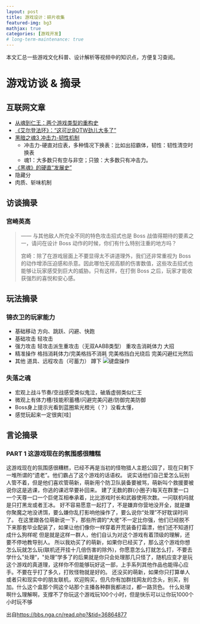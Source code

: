 ```yaml
---
layout: post
title: 游戏设计：碎片收集
featured-img: bg3
mathjax: true
categories: [游戏开发]
# long-term-maintenance: true
---
```



本文汇总一些游戏文化科普、设计解析等视频中的知识点，方便复习查阅。

<!--more-->

# 游戏访谈 & 摘录


## 互联网文章


+ [从魂到仁王：两个游戏类型的重构史](https://zhuanlan.zhihu.com/p/25481394)
+ [《艾尔登法环》：“这可比BOTW劲儿大多了”](https://uynad.github.io/2022/03/05/review/20220306-ring/)
+ [黑暗之魂3 冲击力-韧性机制](https://www.bilibili.com/video/av84266583)
  + 冲击力-硬直对应表，多种情况下换表：比如出招霸体，韧性：韧性清空时换表
  + 魂1：大多数只有空与非空；只狼：大多数只有冲击力。
+ [《黑魂》的硬直“发展史”](https://www.gcores.com/articles/171143)
+ 隐藏分
+ 肉质、斩味机制


## 访谈摘录


### 宫崎英高

> —— 与其他敌人所完全不同的特色攻击招式也是 Boss 战值得期待的要素之一，请问在设计 Boss 动作的时候，你们有什么特别注重的地方吗？
>
> 宫崎：除了在游戏层面上不要显得太不讲道理外，我们还非常重视为 Boss 的动作增添压迫感和杀意。因此哪怕无视高额的伤害数值，这些攻击招式也能够让玩家感受到巨大的威胁。只有这样，在打倒 Boss 之后，玩家才能收获强烈的喜悦和安心感。

<!--

### 小岛秀夫


### 怪物猎人

-->

## 玩法摘录


### 锦衣卫的玩家能力

+ 基础移动
方向、跳跃、闪避、快跑
+ 基础攻击
轻攻击
+ 强力攻击
轻攻击派生重攻击（无双AABB类型）
重攻击消耗体力
大招
+ 精准操作
格挡消耗体力/完美格挡不消耗
完美格挡白光绕后
完美闪避红光然后
+ 其他
道具、远程攻击（可蓄力）
蹲下
![键盘操作](https://github.com/user-attachments/assets/ad8dc744-42d2-4f40-b402-860494146a44)


### 失落之魂

+ 宏观上战斗节奏/空战感受类似鬼泣，破盾虚弱类似仁王
+ 微观上有体力槽/技能积蓄槽/闪避完美闪避/防御完美防御
+ Boss身上提示光看到蓝圈紫光橙光（？）没看太懂，
+ 感觉玩起来一定很爽[哇]


## 言论摘录


### PART 1 这游戏现在的氛围感很糟糕

这游戏现在的氛围感很糟糕，已经不再是当初的怪物猎人主题公园了，现在只剩下一堆所谓的“遗老”。他们霸占了这个游戏的话语权。
说实话他们自己爱怎么玩别人管不着，但是他们喜欢管萌新，萌新用个防卫队装备要被骂，萌新叫个救援要被说你这是逃课，你逃的课迟早要补回来。
建了无数的群(小圈子)每天在群里一口一个天尊一口一个巨佬互相奉承着，比比游戏时长和武器使用次数。一问联机吗就是只打黑龙或者王冰。
好不容易愿意一起打了，不是嫌弃你营地没开全，就是嫌你聚魔之地没诱饵，要么嫌你乱打影响他操作了，要么说你“处理”不好耽误时间了。
在这里跟各位萌新说一下，那些所谓的“大佬"不一定比你强，他们已经脱不下来那套毕业配装了，如果让他们像你一样穿着开荒装备打霜漂，他们还不知道打成什么狗样呢
但是就是这样一群人，他们自认为对这个游戏有着顶级的理解，还要不停地教导别人。
所以我劝买了的萌新，如果你已经买了，那么这个游戏你想怎么玩就怎么玩(联机还开挂十几倍伤害的除外)，你愿意怎么打就怎么打，不要去学什么”处理“，"处理”学多了的后果就是你只会处理那几只怪了，随机应变才是玩这个游戏的真道理，这样你不但能够玩好这一部，上手系列其他作品也能得心应手。不要在乎打了多久，打败怪物就是好的。
还没买的萌新，如果你只打算单人或者只和现实中的朋友联机，欢迎购买，但凡你有加群找网友的念头，别买，别加。什么这个盒那个网这个站那个主播各种群我都进过，都一路货色。
什么处理啊什么理解啊，支撑不了你玩这个游戏玩100个小时，但是快乐可以让你玩1000个小时玩不够

出自<https://bbs.nga.cn/read.php?&tid=36864877>


<!-- ## [ExtraCredit 系列](https://www.youtube.com/user/ExtraCreditz)

+ Persona 5 and Jungian Psychology
  + 人格面具和荣格心理学
  + 人格面具、阿尼玛和阿尼姆斯、阴影、自性
  + [分析心理学的概述](https://wiki.mbalib.com/wiki/%E5%88%86%E6%9E%90%E5%BF%83%E7%90%86%E5%AD%A6)
+ The Pacing of PUBG
  + BR（大逃杀）游戏其实是惊悚游戏
  + 延长悬念时间、四个特征：明确赌注、无处不在的威胁、时间压力、不断升高的风险
+ Balancing for Skill
  + 傻瓜策略帮助玩家入坑，但需要尽早失效，以免玩家无聊或者碰壁无法转向其他策略。
+ NieR Automata Sacrifice and the Meaning of Kindness
  + 善行所付出的代价
+ Prey - The Enemy Inside
  + 双重心里问答
+ Overwatch and Asymmetric Level Design
  + 关卡与角色的双重平衡，不断演变的冲突点
+ Overwatch and Asymmetric Character Design
  + 队伍的构成
  + 角色的属性与地图的契合
+ The Witcher III: Wild Hunt
  + 场景（游戏片段）的美
  + 线索与开放世界
  + 侦探与冒险精神主角特征 -->


<!-- ## 动作参考

+ [ULTRAMAN 机动奥特曼 第二季](https://www.bilibili.com/bangumi/play/ss41511)
  + 第二集16:30，第六集6：00，摔跤格斗
+ [日本剑术专家重现仁王2招式动作](https://www.bilibili.com/video/BV11q4y1f7k4)
  + 如何描述招式的动作？
    + “两次从下而上的攻击，袈裟斩（kesagiri），横切斩（yokogiri）”
+ [剑道基础教学](https://www.bilibili.com/video/BV1ox411b77h)
  + 构、击打 -->
